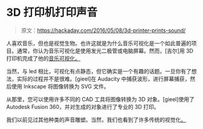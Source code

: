 # 3D 打印机打印声音

> 原文：<https://hackaday.com/2016/05/08/3d-printer-prints-sound/>

人喜欢音乐，但也是视觉生物。也许这就是为什么音乐可视化是一个如此普遍的项目。通常，你认为音乐可视化是使用发光二极管或电脑屏幕。然而，[吉尔]用 3D 打印机完成了他的[音乐可视化。](http://www.instructables.com/id/3D-Printed-Sound-Sculpture/)

当然，与 led 相比，可视化有点静态，但它确实是一个有趣的话题。一旦你有了想法，实际的过程并不是很难。[gieel]在 Audacity 中捕获波形，进行屏幕捕获，然后使用 Inkscape 将图像转换为 SVG 文件。

从那里，您可以使用许多不同的 CAD 工具将图像转换为 3D 对象。[gieel]使用了 Autodesk Fusion 360，并对生成的对象进行了专业的 3D 打印。

我们以前见过其他种类的声音雕塑。当然，我们也看到了许多传统的视觉化[。](http://hackaday.com/2014/05/17/these-trackpad-winamp-visualizations-really-whip-the-llamas-ass/)